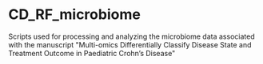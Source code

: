 # CD_RF_microbiome
Scripts used for processing and analyzing the microbiome data associated with the manuscript "Multi-omics Differentially Classify Disease State and Treatment Outcome in Paediatric Crohn’s Disease"
